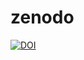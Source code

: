 # zenodo
[![DOI](https://zenodo.org/badge/DOI/10.5281/zenodo.8112573.svg)](https://doi.org/10.5281/zenodo.8112573)

